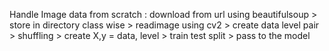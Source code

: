 Handle Image data from scratch : download from url using beautifulsoup > store in directory class wise > readimage using cv2 > create data level 
pair > shuffling > create X,y = data, level > train test split > pass to the model
